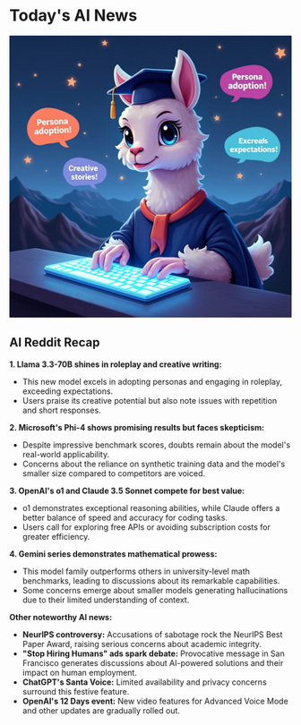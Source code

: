
# Today's AI News

![Todays Image](pictures/20241218_102307.png)

## AI Reddit Recap

**1. Llama 3.3-70B shines in roleplay and creative writing:**

- This new model excels in adopting personas and engaging in roleplay, exceeding expectations.
- Users praise its creative potential but also note issues with repetition and short responses.


**2. Microsoft's Phi-4 shows promising results but faces skepticism:**

- Despite impressive benchmark scores, doubts remain about the model's real-world applicability.
- Concerns about the reliance on synthetic training data and the model's smaller size compared to competitors are voiced.


**3. OpenAI's o1 and Claude 3.5 Sonnet compete for best value:**

- o1 demonstrates exceptional reasoning abilities, while Claude offers a better balance of speed and accuracy for coding tasks.
- Users call for exploring free APIs or avoiding subscription costs for greater efficiency.


**4. Gemini series demonstrates mathematical prowess:**

- This model family outperforms others in university-level math benchmarks, leading to discussions about its remarkable capabilities.
- Some concerns emerge about smaller models generating hallucinations due to their limited understanding of context.


**Other noteworthy AI news:**

- **NeurIPS controversy:** Accusations of sabotage rock the NeurIPS Best Paper Award, raising serious concerns about academic integrity.
- **"Stop Hiring Humans" ads spark debate:** Provocative message in San Francisco generates discussions about AI-powered solutions and their impact on human employment.
- **ChatGPT's Santa Voice:** Limited availability and privacy concerns surround this festive feature.
- **OpenAI's 12 Days event:** New video features for Advanced Voice Mode and other updates are gradually rolled out.
